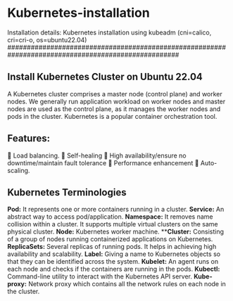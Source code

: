 # Kubernetes-installation
Installation details: Kubernetes installation using kubeadm (cni=calico, cri=cri-o, os=ubuntu22.04)
####################################################################################################

Install Kubernetes Cluster on Ubuntu 22.04
--------------------------------------------
A Kubernetes cluster comprises a master node (control plane) and worker nodes. We generally run application workload on worker nodes and master nodes are used as the control plane, as it manages the worker nodes and pods in the cluster.
Kubernetes is a popular container orchestration tool.

Features:
----------------
	Load balancing.
	Self-healing
	High availability/ensure no downtime/maintain fault tolerance
	Performance enhancement
	Auto-scaling.

Kubernetes Terminologies
----------------------------
**Pod:** It represents one or more containers running in a cluster.
**Service:** An abstract way to access pod/application.
**Namespace:** It removes name collision within a cluster. It supports multiple virtual clusters on the same physical cluster.
**Node:** Kubernetes worker machine.
****Cluster:** Consisting of a group of nodes running containerized applications on Kubernetes.
**ReplicaSets:** Several replicas of running pods. It helps in achieving high availability and scalability.
**Label:** Giving a name to Kubernetes objects so that they can be identified across the system.
**Kubelet:** An agent runs on each node and checks if the containers are running in the pods.
**Kubectl:** Command-line utility to interact with the Kubernetes API server.
**Kube-proxy:** Network proxy which contains all the network rules on each node in the cluster.
